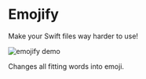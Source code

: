 # Emojify
Make your Swift files way harder to use!

![emojify demo](Emojify/emojifyDemo.gif)

Changes all fitting words into emoji.
